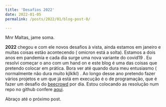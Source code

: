 ```yaml
---
title: 'Desafios 2022'
date: 2022-01-05
permalink: /posts/2022/01/blog-post-0/

---
```

Mnr Maltas, jame soma.

 **2022** chegou e com ele novos desafios à vista, ainda estamos em janeiro e muitas coisas estão acontecendo ( omicron está a solta). Estamos a dois anos em pandemia e cada dia surge uma nova variante do covid19 . Eu resolvi começar o ano com um hand on e este blog é uma das coisas que pretendo colocar em prática. Bora ver até quando dura meu entusiasmo ( normalmente não dura muito kjlklkl) .
Ao longo desse ano pretendo fazer vários projetos e um que já está em execução é o de programação, que é fazer um desafio do [beecrowd](beecrowd.com.br) por dia. Estou colocando as resolução num repo no  github confere [aqui](https://github.com/juaryR/beecrowd_problems). 

Abraço até o próximo post. 